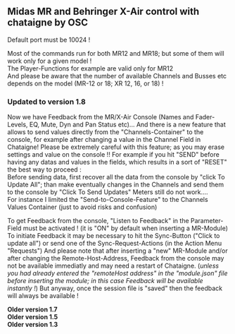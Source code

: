 ## Midas MR and Behringer X-Air control with chataigne by OSC
Default port must be 10024 !

Most of the commands run for both MR12 and MR18; but some of them will work only for a given model !   
The Player-Functions for example are valid only for MR12   
And please be aware that the number of available Channels and Busses etc depends on the model (MR-12 or 18; XR 12, 16, or 18) !

### Updated to version 1.8
Now we have Feedback from the MR/X-Air Console (Names and Fader-Levels, EQ, Mute, Dyn and Pan Status etc)... 
And there is a new feature that allows to send values directly from the "Channels-Container" to the console, for example after changing a value in the Channel Field in Chataigne!
Please be extremely careful with this feature; as you may erase settings and value on the console !! For example if you hit "SEND" before having any datas and values in the fields, which results in a sort of "RESET"
the best way to proceed :  
Before sending data, first recover all the data from the console by "click To Update All"; than make eventually changes in the Channels and send them to the console by "Click To Send Updates"
Meters still do not work....  
For instance I limited the "Send-to-Console-Feature"  to the Channels Values Container (just to avoid risks and confusion)

To get Feedback from the console, "Listen to Feedback" in the Parameter-Field must be activated ! (it is "ON" by default when inserting a MR-Module)   
To initiate Feedback it may be necessary to hit the Sync-Button ("Click to update all") or send one of the Sync-Request-Actions (in the Action Menu "Requests")
And please note that after  inserting a "new" MR-Module and/or after changing the Remote-Host-Address, Feedback from the console may not be available immediatly and may need a restart of Chataigne. 
(*unless you had already entered the "remoteHost address" in the "module.json" file before inserting the module; in this case Feedback will be available instantly !*) But anyway, once the session file is "saved" then the feedback will always be available !   

**Older version 1.7**  
**Older version 1.5**  
**Older version 1.3**
